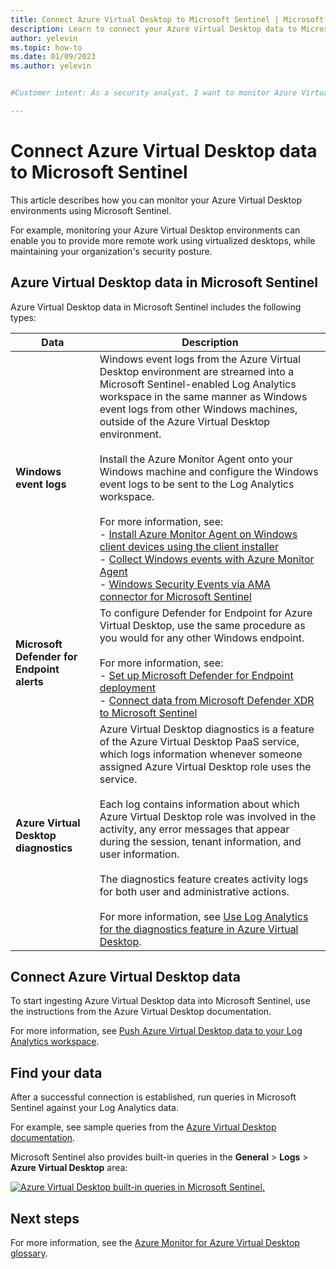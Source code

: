```yaml
---
title: Connect Azure Virtual Desktop to Microsoft Sentinel | Microsoft Docs
description: Learn to connect your Azure Virtual Desktop data to Microsoft Sentinel.
author: yelevin
ms.topic: how-to
ms.date: 01/09/2023
ms.author: yelevin


#Customer intent: As a security analyst, I want to monitor Azure Virtual Desktop environments using Microsoft Sentinel so that I can enhance remote work capabilities while maintaining security.

---
```


# Connect Azure Virtual Desktop data to Microsoft Sentinel

This article describes how you can monitor your Azure Virtual Desktop environments using Microsoft Sentinel.

For example, monitoring your Azure Virtual Desktop environments can enable you to provide more remote work using virtualized desktops, while maintaining your organization's security posture.

## Azure Virtual Desktop data in Microsoft Sentinel

Azure Virtual Desktop data in Microsoft Sentinel includes the following types:



|Data  |Description  |
|---------|---------|
|**Windows event logs**     |  Windows event logs from the Azure Virtual Desktop environment are streamed into a Microsoft Sentinel-enabled Log Analytics workspace in the same manner as Windows event logs from other Windows machines, outside of the Azure Virtual Desktop environment. <br><br>Install the Azure Monitor Agent onto your Windows machine and configure the Windows event logs to be sent to the Log Analytics workspace.<br><br>For more information, see:<br>- [Install Azure Monitor Agent on Windows client devices using the client installer](/azure/azure-monitor/agents/azure-monitor-agent-windows-client)<br>- [Collect Windows events with Azure Monitor Agent](/azure/azure-monitor/agents/data-collection-windows-events)<br>- [Windows Security Events via AMA connector for Microsoft Sentinel](data-connectors-reference.md#windows-security-events-via-ama)    |
|**Microsoft Defender for Endpoint alerts**     |  To configure Defender for Endpoint for Azure Virtual Desktop, use the same procedure as you would for any other Windows endpoint. <br><br>For more information, see: <br>- [Set up Microsoft Defender for Endpoint deployment](/windows/security/threat-protection/microsoft-defender-atp/production-deployment)<br>- [Connect data from Microsoft Defender XDR to Microsoft Sentinel](connect-microsoft-365-defender.md)       |
|**Azure Virtual Desktop diagnostics**     | Azure Virtual Desktop diagnostics is a feature of the Azure Virtual Desktop PaaS service, which logs information whenever someone assigned Azure Virtual Desktop role uses the service. <br><br>Each log contains information about which Azure Virtual Desktop role was involved in the activity, any error messages that appear during the session, tenant information, and user information. <br><br>The diagnostics feature creates activity logs for both user and administrative actions. <br><br>For more information, see [Use Log Analytics for the diagnostics feature in Azure Virtual Desktop](/azure/virtual-desktop/diagnostics-log-analytics).        |


## Connect Azure Virtual Desktop data

To start ingesting Azure Virtual Desktop data into Microsoft Sentinel, use the instructions from the Azure Virtual Desktop documentation.

For more information, see [Push Azure Virtual Desktop data to your Log Analytics workspace](/azure/virtual-desktop/diagnostics-log-analytics).

## Find your data

After a successful connection is established, run queries in Microsoft Sentinel against your Log Analytics data.

For example, see sample queries from the [Azure Virtual Desktop documentation](/azure/virtual-desktop/diagnostics-log-analytics).

Microsoft Sentinel also provides built-in queries in the **General** > **Logs** > **Azure Virtual Desktop** area:

[![Azure Virtual Desktop built-in queries in Microsoft Sentinel.](media/connect-windows-virtual-desktop/windows-virtual-desktop-queries.png) ](media/connect-windows-virtual-desktop/windows-virtual-desktop-queries.png#lightbox)

## Next steps

For more information, see the [Azure Monitor for Azure Virtual Desktop glossary](/azure/virtual-desktop/azure-monitor-glossary).
